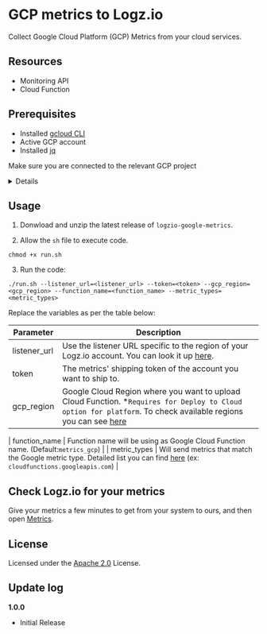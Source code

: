 # GCP metrics to Logz.io

Collect Google Cloud Platform (GCP) Metrics from your cloud services.

## Resources

-   Monitoring API
-   Cloud Function

## Prerequisites

-   Installed [gcloud CLI](https://cloud.google.com/sdk/docs/install)
-   Active GCP account
-   Installed [jq](https://stedolan.github.io/jq/download/)

Make sure you are connected to the relevant GCP project

<details>1. Log in to your GCP account:

```shell
gcloud auth login
```

2. Navigate to the relevant project.

3. Set the `project id` for the project that you want to send logs from:

```shell
gcloud config set project <PROJECT_ID>
```

Replace `<PROJECT_ID>` with the relevant project Id.</details>

## Usage

1. Donwload and unzip the latest release of `logzio-google-metrics`.

2. Allow the `sh` file to execute code.

```shell
chmod +x run.sh
```

3. Run the code:

```
./run.sh --listener_url=<listener_url> --token=<token> --gcp_region=<gcp_region> --function_name=<function_name> --metric_types=<metric_types>
```

Replace the variables as per the table below:

| Parameter    | Description                                                                                                                                                                                                         |
| ------------ | ------------------------------------------------------------------------------------------------------------------------------------------------------------------------------------------------------------------- |
| listener_url | Use the listener URL specific to the region of your Logz.io account. You can look it up [here](https://docs.logz.io/user-guide/accounts/account-region.html).                                                       |
| token        | The metrics' shipping token of the account you want to ship to.                                                                                                                                                     |
| gcp_region   | Google Cloud Region where you want to upload Cloud Function. \*`Requires for Deploy to Cloud option for platform`. To check available regions you can see [here](https://cloud.google.com/functions/docs/locations) |

| function_name | Function name will be using as Google Cloud Function name. (Default:`metrics_gcp`) |
| metric_types | Will send metrics that match the Google metric type. Detailed list you can find [here](https://cloud.google.com/monitoring/api/metrics_gcp) (ex: `cloudfunctions.googleapis.com`) |

## Check Logz.io for your metrics

Give your metrics a few minutes to get from your system to ours, and then open [Metrics](https://app.logz.io/#/dashboard/metrics).

## License

Licensed under the [Apache 2.0](http://apache.org/licenses/LICENSE-2.0.txt) License.

## Update log

**1.0.0**

-   Initial Release
